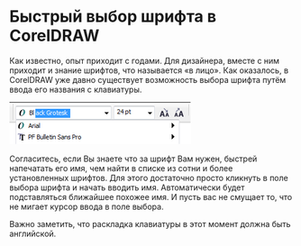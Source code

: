 # Быстрый выбор шрифта в CorelDRAW

Как известно, опыт приходит с годами. Для дизайнера, вместе с ним приходит и знание шрифтов, что называется «в лицо». Как оказалось, в CorelDRAW уже давно существует возможность выбора шрифта путём ввода его названия с клавиатуры.

![Быстрый выбор шрифта в CorelDRAW](./810ad8e1-6515-47a7-9122-ba2c8a8969b7.png)

Согласитесь, если Вы знаете что за шрифт Вам нужен, быстрей напечатать его имя, чем найти в списке из сотни и более установленных шрифтов. Для этого достаточно просто кликнуть в поле выбора шрифта и начать вводить имя. Автоматически будет подставляться ближайшее похожее имя. И пусть вас не смущает то, что не мигает курсор ввода в поле выбора.

Важно заметить, что раскладка клавиатуры в этот момент должна быть английской.
